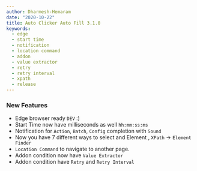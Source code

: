 ```yaml
---
author: Dharmesh-Hemaram
date: "2020-10-22"
title: Auto Clicker Auto Fill 3.1.0
keywords:
  - edge
  - start time
  - notification
  - location command
  - addon
  - value extractor
  - retry
  - retry interval
  - xpath
  - release
---
```


### New Features
* Edge browser ready `DEV` :)
* Start Time now have milliseconds as well `hh:mm:ss:ms`
* Notification for `Action`, `Batch`, `Config` completion with `Sound`
* Now you have 7 different ways to select and Element , `XPath` -> `Element Finder`
* `Location Command` to navigate to another page.
* Addon condition now have `Value Extractor`
* Addon condition have `Retry` and `Retry Interval`
